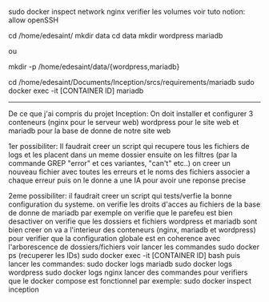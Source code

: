 
sudo docker inspect network nginx
verifier les volumes
voir tuto notion: allow openSSH




cd /home/edesaint/
mkdir data
cd data
mkdir wordpress mariadb

ou

mkdir -p /home/edesaint/data/{wordpress,mariadb}

cd /home/edesaint/Documents/Inception/srcs/requirements/mariadb
sudo docker exec -it [CONTAINER ID] mariadb

---------------------------------------------------

De ce que j'ai compris du projet Inception:
On doit installer et configurer 3 conteneurs (nginx pour le serveur web)
wordpress pour le site web et mariadb pour la base de donne de notre site web

1er possibiliter:
Il faudrait creer un script qui recupere tous les fichiers de logs et les placent dans un meme dossier
ensuite on les filtres (par la commande GREP "error" et ces variantes, "can't" etc..)
on creer un nouveau fichier avec toutes les erreurs et le noms des fichiers associer a chaque erreur
puis on le donne a une IA pour avoir une reponse precise

2eme possibiliter:
il faudrait creer un script qui tests/verfie la bonne configuration du systeme.
on verifie les droits d'acces au fichiers de la base de donne de mariadb par exemple
on verifie que le parefeu est bien desactiver
on verifie que les dossiers et fichiers wordpress et mariadb sont bien creer
on va a l'interieur des conteneurs (nginx, mariadb et wordpress) pour verifier que la configuration globale
est en coherence avec l'arborescence de dossiers/fichiers
    voir lancer les commandes sudo docker ps (recuperer les IDs)
    sudo docker exec -it [CONTAINER ID] bash
    puis lancer les commandes:
        sudo docker logs mariadb
        sudo docker logs wordpress
        sudo docker logs nginx
    lancer des commandes pour verifiers que le docker compose est fonctionnel
        par exemple: sudo docker inspect inception
